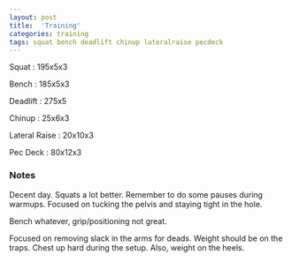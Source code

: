 ```yaml
---
layout: post
title:  'Training'
categories: training
tags: squat bench deadlift chinup lateralraise pecdeck
---
```


Squat       :   195x5x3

Bench       :   185x5x3

Deadlift    :   275x5

Chinup      :   25x6x3

Lateral Raise   :   20x10x3

Pec Deck    :   80x12x3

### Notes

Decent day. Squats a lot better. Remember to do some pauses during warmups. Focused on
tucking the pelvis and staying tight in the hole.

Bench whatever, grip/positioning not great.

Focused on removing slack in the arms for deads. Weight should be on the traps. Chest up
hard during the setup. Also, weight on the heels.
